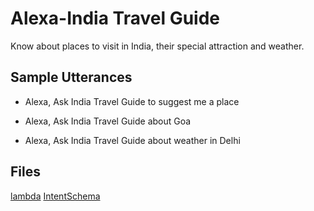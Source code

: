 # Alexa-India Travel Guide

Know about places to visit in India, their special attraction and weather.


## Sample Utterances

 * Alexa, Ask India Travel Guide to suggest me a place

 * Alexa, Ask India Travel Guide about Goa

 * Alexa, Ask India Travel Guide about weather in Delhi

## Files

[lambda](/lambda/index.js)
[IntentSchema](/speechAssets/IntentSchema.json)